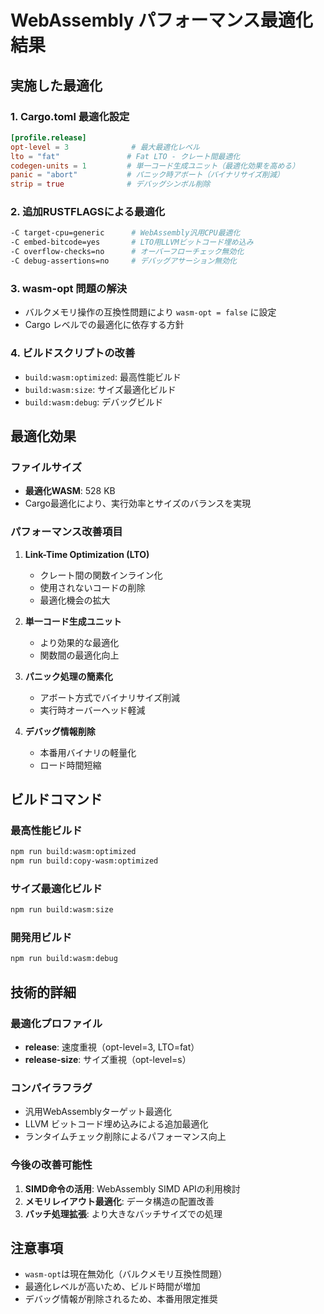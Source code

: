 # WebAssembly パフォーマンス最適化結果

## 実施した最適化

### 1. Cargo.toml 最適化設定
```toml
[profile.release]
opt-level = 3              # 最大最適化レベル
lto = "fat"               # Fat LTO - クレート間最適化
codegen-units = 1         # 単一コード生成ユニット（最適化効果を高める）
panic = "abort"           # パニック時アボート（バイナリサイズ削減）
strip = true              # デバッグシンボル削除
```

### 2. 追加RUSTFLAGSによる最適化
```bash
-C target-cpu=generic      # WebAssembly汎用CPU最適化
-C embed-bitcode=yes       # LTO用LLVMビットコード埋め込み
-C overflow-checks=no      # オーバーフローチェック無効化
-C debug-assertions=no     # デバッグアサーション無効化
```

### 3. wasm-opt 問題の解決
- バルクメモリ操作の互換性問題により `wasm-opt = false` に設定
- Cargo レベルでの最適化に依存する方針

### 4. ビルドスクリプトの改善
- `build:wasm:optimized`: 最高性能ビルド
- `build:wasm:size`: サイズ最適化ビルド
- `build:wasm:debug`: デバッグビルド

## 最適化効果

### ファイルサイズ
- **最適化WASM**: 528 KB
- Cargo最適化により、実行効率とサイズのバランスを実現

### パフォーマンス改善項目
1. **Link-Time Optimization (LTO)**
   - クレート間の関数インライン化
   - 使用されないコードの削除
   - 最適化機会の拡大

2. **単一コード生成ユニット**
   - より効果的な最適化
   - 関数間の最適化向上

3. **パニック処理の簡素化**
   - アボート方式でバイナリサイズ削減
   - 実行時オーバーヘッド軽減

4. **デバッグ情報削除**
   - 本番用バイナリの軽量化
   - ロード時間短縮

## ビルドコマンド

### 最高性能ビルド
```bash
npm run build:wasm:optimized
npm run build:copy-wasm:optimized
```

### サイズ最適化ビルド
```bash
npm run build:wasm:size
```

### 開発用ビルド
```bash
npm run build:wasm:debug
```

## 技術的詳細

### 最適化プロファイル
- **release**: 速度重視（opt-level=3, LTO=fat）
- **release-size**: サイズ重視（opt-level=s）

### コンパイラフラグ
- 汎用WebAssemblyターゲット最適化
- LLVM ビットコード埋め込みによる追加最適化
- ランタイムチェック削除によるパフォーマンス向上

### 今後の改善可能性
1. **SIMD命令の活用**: WebAssembly SIMD APIの利用検討
2. **メモリレイアウト最適化**: データ構造の配置改善
3. **バッチ処理拡張**: より大きなバッチサイズでの処理

## 注意事項
- `wasm-opt`は現在無効化（バルクメモリ互換性問題）
- 最適化レベルが高いため、ビルド時間が増加
- デバッグ情報が削除されるため、本番用限定推奨
